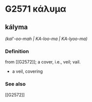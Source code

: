 # G2571 κάλυμα

## kályma

_(kal'-oo-mah | KA-loo-ma | KA-lyoo-ma)_

### Definition

from [[G2572]]; a cover, i.e., veil; vail.

- a veil, covering

### See also

[[G2572]]

